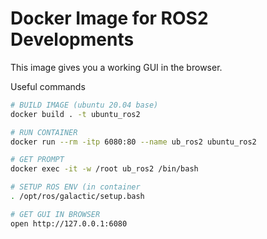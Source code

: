 # Docker Image for ROS2 Developments
This image gives you a working GUI in the browser.

Useful commands
```bash
# BUILD IMAGE (ubuntu 20.04 base)
docker build . -t ubuntu_ros2

# RUN CONTAINER
docker run --rm -itp 6080:80 --name ub_ros2 ubuntu_ros2

# GET PROMPT
docker exec -it -w /root ub_ros2 /bin/bash

# SETUP ROS ENV (in container
. /opt/ros/galactic/setup.bash

# GET GUI IN BROWSER
open http://127.0.0.1:6080
```
